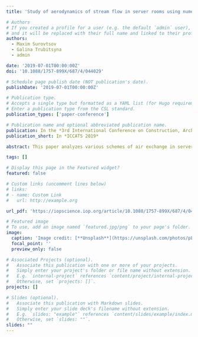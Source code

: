 ```yaml
---
title: 'Study of aerodynamics of stream flow in server rooms using numerical modeling'

# Authors
# If you created a profile for a user (e.g. the default `admin` user), write the username (folder name) here
# and it will be replaced with their full name and linked to their profile.
authors:
  - Maxim Surovtsov
  - Galina Trubitsyna
  - admin

date: '2019-07-01T00:00:00Z'
doi: '10.1088/1757-899X/687/4/044029'

# Schedule page publish date (NOT publication's date).
publishDate: '2019-07-01T00:00:00Z'

# Publication type.
# Accepts a single type but formatted as a YAML list (for Hugo requirements).
# Enter a publication type from the CSL standard.
publication_types: ['paper-conference']

# Publication name and optional abbreviated publication name.
publication: In the *3rd International Conference on Construction, Architecture and Technosphere Safety '19*
publication_short: In *ICCATS 2019*

abstract: This paper analyzes various schemes of air exchange in server rooms. Top-down and down-top vertical cooling schemes for small server rooms using local AC systems were analyzed. Numerical models were developed for the study of heat and mass transfer and server aerodynamics, which make it possible to evaluate the cooling efficiency of electronic equipment when placed in an arbitrary configuration. To study the thermal and velocity fields, numerical simulation of the stream flow processes was performed using the FlowVision software. This paper shows the advantage of the selected air-conditioning scheme compared to the existing ventilation system. Modeling results may be used for designing small server rooms.

tags: []

# Display this page in the Featured widget?
featured: false

# Custom links (uncomment lines below)
# links:
# - name: Custom Link
#   url: http://example.org

url_pdf: 'https://iopscience.iop.org/article/10.1088/1757-899X/687/4/044029/pdf'

# Featured image
# To use, add an image named `featured.jpg/png` to your page's folder.
image:
  caption: 'Image credit: [**Unsplash**](https://unsplash.com/photos/pLCdAaMFLTE)'
  focal_point: ''
  preview_only: false

# Associated Projects (optional).
#   Associate this publication with one or more of your projects.
#   Simply enter your project's folder or file name without extension.
#   E.g. `internal-project` references `content/project/internal-project/index.md`.
#   Otherwise, set `projects: []`.
projects: []

# Slides (optional).
#   Associate this publication with Markdown slides.
#   Simply enter your slide deck's filename without extension.
#   E.g. `slides: "example"` references `content/slides/example/index.md`.
#   Otherwise, set `slides: ""`.
slides: ""
---
```

